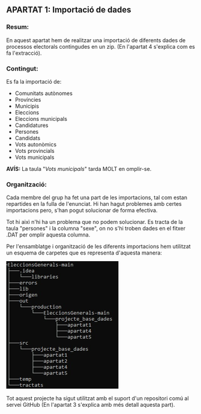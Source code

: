 ## APARTAT 1: Importació de dades

### Resum:
En aquest apartat hem de realitzar una importació de diferents dades de
processos electorals contingudes en un zip. (En l'apartat 4 s'explica com es fa l'extracció).

### Contingut:
Es fa la importació de:
- Comunitats autònomes
- Províncies
- Municipis
- Eleccions
- Eleccions municipals
- Candidatures
- Persones
- Candidats
- Vots autonòmics
- Vots provincials
- Vots municipals

**AVÍS:** La taula "*Vots municipals*" tarda MOLT en omplir-se.

### Organització:
Cada membre del grup ha fet una part de les importacions, tal com estan repartides en la fulla de l'enunciat.
Hi han hagut problemes amb certes importacions pero, s'han pogut solucionar de forma efectiva.

Tot hi aixì n'hi ha un problema que no podem solucionar. Es tracta de la taula "persones" i la columna "sexe",
on no s'hi troben dades en el fitxer .DAT per omplir aquesta columna.

Per l'ensamblatge i organització de les diferents importacions hem utilitzat un esquema de carpetes que es
representa d'aquesta manera:

![Estructura](../../../imatges/Estructura.jpeg)

Tot aquest projecte ha sigut utilitzat amb el suport d'un repositori comú al servei GitHub (En l'apartat 3
s'explica amb més detall aquesta part).

